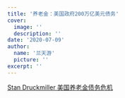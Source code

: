 ```yaml
---
title: '养老金：美国政府200万亿美元债务'
cover:
  image: ''
  description: ''
date: '2020-07-09'
author:
  name: '兰天游'    
  picture: ''
excerpt: ''
---
```

[Stan Druckmiller 美国养老金债务危机](https://www.youtube.com/watch?v=fbgIiAnpcPc)